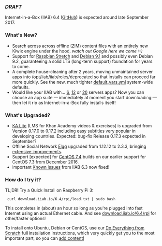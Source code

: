 ### _**DRAFT**_

Internet-in-a-Box (IIAB) 6.4 ([GitHub](https://github.com/iiab/iiab/milestone/1)) is expected around late September 2017.

### What's New?

* Search across across offline (ZIM) content files with an entirely new Kiwix engine under the hood, _watch out Google here we come :-)_
* Support for [Raspbian Stretch](https://www.raspberrypi.org/blog/raspbian-stretch/) and [Debian 9.1](https://www.debian.org/News/2017/20170722) and possibly even Debian 9.2, guaranteeing a solid LTS (long-term support) foundation for years to come.
* A complete house-cleaning after 2 years, moving unmaintained server apps into /opt/iiab/iiab/roles/deprecated so that installs can proceed far more quickly.  See the new, much tighter [default_vars.yml](https://github.com/iiab/iiab/blob/master/vars/default_vars.yml) system-wide defaults.
* Would like your IIAB with... [6](http://wiki.laptop.org/go/IIAB/local_vars_min.yml), [12](http://wiki.laptop.org/go/IIAB/local_vars.yml) or [20](http://wiki.laptop.org/go/IIAB/local_vars_big.yml) servers apps?  Now you can choose an app suite &mdash; immediately at moment you start downloading &mdash; then let it rip as Internet-in-a-Box fully installs itself!

### What's Upgraded?

* [KA Lite](http://ka-lite.readthedocs.io/en/latest/installguide/release_notes.html) (LMS for Khan Academy videos & exercises) is upgraded from Version 0.17.0 to [0.17.2](https://github.com/learningequality/ka-lite/releases/tag/v0.17.2) including easy subtitles very popular in developing countries.  Expected: bug-fix Release 0.17.3 expected in September?
* Offline Social Network [Elgg](http://learn.elgg.org/en/2.3/) upgraded from 1.12.12 to 2.3.3, bringing [extensive improvements](https://github.com/Elgg/Elgg/blob/2.3.3/CHANGELOG.md).
* Support [expected] for [CentOS 7.4](https://wiki.centos.org/Manuals/ReleaseNotes/CentOS7.1708) builds on our earlier support for CentOS 7.3 from December 2016.
* Important [Known Issues](https://github.com/iiab/iiab/wiki/IIAB-6.3-Release-Notes#known-issues) from IIAB 6.3 now fixed!

### How do I try it?

TL;DR!  Try a Quick Install on Raspberry Pi 3:

     curl download.iiab.io/6.4/rpi/load.txt | sudo bash

This completes in (about) an hour so long as you're plugged into fast Internet using an actual Ethernet cable.  And see [download.iiab.io/6.4/rpi](http://download.iiab.io/6.4/rpi) for other/faster options!

To install onto Ubuntu, Debian or CentOS, use our [Do Everything from Scratch](https://github.com/iiab/iiab/wiki/IIAB-Installation#do-everything-from-scratch) full installation instructions, which very quickly get you to the most important part, so you can [add content!](https://github.com/iiab/iiab/wiki/IIAB-Installation#add-content)